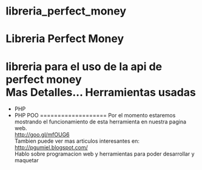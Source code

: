 # libreria_perfect_money
Libreria Perfect Money
===============
libreria para el uso de la api de perfect money <br>
Mas Detalles...
Herramientas usadas
===================
- PHP
- PHP POO
===================
Por el momento estaremos mostrando el funcionamiento de esta herramienta en nuestra pagina web.<br>
http://goo.gl/mfOUG6<br>
Tambien puede ver mas articulos interesantes en:<br>
http://pgumiel.blogspot.com/<br>
Hablo sobre programacion web y herramientas para poder desarrollar y maquetar
